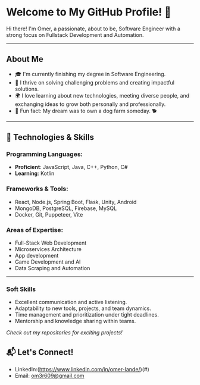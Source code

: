 # Welcome to My GitHub Profile! 👋

Hi there! I'm Omer, a passionate, about to be, Software Engineer with a strong focus on Fullstack Development and Automation.

---

## About Me

- 🎓 I'm currently finishing my degree in Software Engineering.
- 🌟 I thrive on solving challenging problems and creating impactful solutions.
- 🌍 I love learning about new technologies, meeting diverse people, and exchanging ideas to grow both personally and professionally.
- 🐾 Fun fact: My dream was to own a dog farm someday. 🐕

---

## 🔧 Technologies & Skills

### Programming Languages:
- **Proficient**: JavaScript, Java, C++, Python, C#
- **Learning**: Kotlin

### Frameworks & Tools:
- React, Node.js, Spring Boot, Flask, Unity, Android
- MongoDB, PostgreSQL, Firebase, MySQL
- Docker, Git, Puppeteer, Vite

### Areas of Expertise:
- Full-Stack Web Development
- Microservices Architecture
- App development
- Game Development and AI
- Data Scraping and Automation

---

### Soft Skills
- Excellent communication and active listening.
- Adaptability to new tools, projects, and team dynamics.
- Time management and prioritization under tight deadlines.
- Mentorship and knowledge sharing within teams.



*Check out my repositories for exciting projects!*

## 📬 Let's Connect!

- LinkedIn:(https://www.linkedin.com/in/omer-lande/)(#)
- Email: [om3r609@gmail.com](mailto:your-email@example.com)
